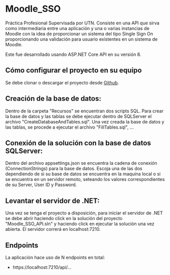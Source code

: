 # Moodle_SSO
Práctica Profesional Supervisada por UTN. Consiste en una API que sirva como intermediaria entre una aplicación y una o varias instancias de Moodle con la idea de proporcionar un sistema del tipo Single Sign On proporcionando una validación para usuario existentes en un sistema de Moodle.

Este fue desarrollado usando ASP.NET Core API en su versión 8.

## Cómo configurar el proyecto en su equipo
Se debe clonar o descargar el proyecto desde [Github](https://github.com/...). 

## Creación de la base de datos:
Dentro de la carpeta "Recursos" se encuentran dos scripts SQL. 
Para crear la base de datos y las tablas se debe ejecutar dentro de SQLServer el archivo "CreateDatabaseAndTables.sql".
Una vez creada la base de datos y las tablas, se procede a ejecutar el archivo "FillTables.sql", ...

## Conexión de la solución con la base de datos SQLServer:
Dentro del archivo appsettings.json se encuentra la cadena de conexión (ConnectionStrings) para la base de datos. Escoja una de las dos dependiendo de si su base de datos se encuentra en la maquina local o si se encuentra en un servidor remoto, seteando los valores correspondientes de su Server, User ID y Password.

## Levantar el servidor de .NET:

Una vez se tenga el proyecto a disposición, para iniciar el servidor de .NET se debe abrir haciendo click en la solución del proyecto "Moodle_SSO_API.sln" y haciendo click en ejecutar la solución una vez abierta. El servidor correrá en localhost:7210.
## Endpoints
La aplicación hace uso de N endpoints en total:
- https://localhost:7210/api/...
